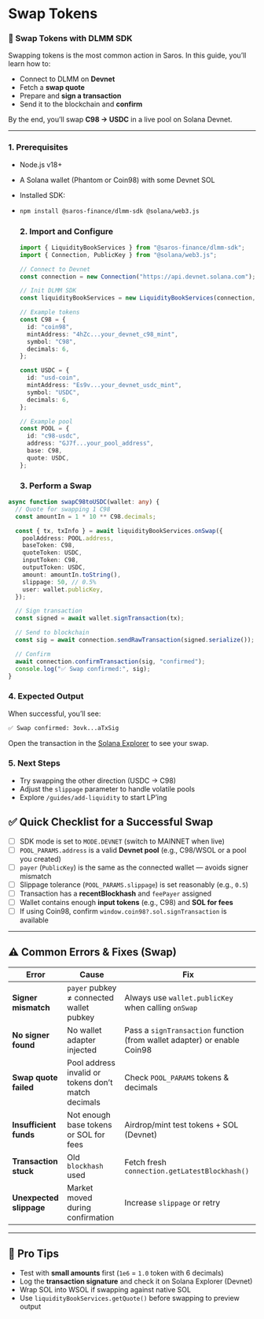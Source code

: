 # Swap Tokens

### 🔄 Swap Tokens with DLMM SDK

Swapping tokens is the most common action in Saros. In this guide, you’ll learn how to:

* Connect to DLMM on **Devnet**
* Fetch a **swap quote**
* Prepare and **sign a transaction**
* Send it to the blockchain and **confirm**

By the end, you’ll swap **C98 → USDC** in a live pool on Solana Devnet.

***

### 1. Prerequisites

* Node.js v18+
* A Solana wallet (Phantom or Coin98) with some Devnet SOL
* Installed SDK:
*   ```bash
    npm install @saros-finance/dlmm-sdk @solana/web3.js
    ```

    ### 2. Import and Configure

    ```ts
    import { LiquidityBookServices } from "@saros-finance/dlmm-sdk";
    import { Connection, PublicKey } from "@solana/web3.js";

    // Connect to Devnet
    const connection = new Connection("https://api.devnet.solana.com");

    // Init DLMM SDK
    const liquidityBookServices = new LiquidityBookServices(connection, "devnet");

    // Example tokens
    const C98 = {
      id: "coin98",
      mintAddress: "4hZc...your_devnet_c98_mint",
      symbol: "C98",
      decimals: 6,
    };

    const USDC = {
      id: "usd-coin",
      mintAddress: "Es9v...your_devnet_usdc_mint",
      symbol: "USDC",
      decimals: 6,
    };

    // Example pool
    const POOL = {
      id: "c98-usdc",
      address: "GJ7f...your_pool_address",
      base: C98,
      quote: USDC,
    };
    ```

    ### 3. Perform a Swap

```ts
async function swapC98toUSDC(wallet: any) {
  // Quote for swapping 1 C98
  const amountIn = 1 * 10 ** C98.decimals;

  const { tx, txInfo } = await liquidityBookServices.onSwap({
    poolAddress: POOL.address,
    baseToken: C98,
    quoteToken: USDC,
    inputToken: C98,
    outputToken: USDC,
    amount: amountIn.toString(),
    slippage: 50, // 0.5%
    user: wallet.publicKey,
  });

  // Sign transaction
  const signed = await wallet.signTransaction(tx);

  // Send to blockchain
  const sig = await connection.sendRawTransaction(signed.serialize());

  // Confirm
  await connection.confirmTransaction(sig, "confirmed");
  console.log("✅ Swap confirmed:", sig);
}
```

### 4. Expected Output

When successful, you’ll see:

```bash
✅ Swap confirmed: 3ovk...aTxSig
```

Open the transaction in the [Solana Explorer](https://explorer.solana.com/?cluster=devnet) to see your swap.

### 5. Next Steps

* Try swapping the other direction (USDC → C98)
* Adjust the `slippage` parameter to handle volatile pools
* Explore `/guides/add-liquidity` to start LP’ing

## ✅ Quick Checklist for a Successful Swap

* [ ] SDK mode is set to `MODE.DEVNET` (switch to MAINNET when live)
* [ ] `POOL_PARAMS.address` is a valid **Devnet pool** (e.g., C98/WSOL or a pool you created)
* [ ] `payer` (`PublicKey`) is the same as the connected wallet — avoids signer mismatch
* [ ] Slippage tolerance (`POOL_PARAMS.slippage`) is set reasonably (e.g., `0.5`)
* [ ] Transaction has a **recentBlockhash** and `feePayer` assigned
* [ ] Wallet contains enough **input tokens** (e.g., C98) and **SOL for fees**
* [ ] If using Coin98, confirm `window.coin98?.sol.signTransaction` is available

***

## ⚠️ Common Errors & Fixes (Swap)

| Error                   | Cause                                               | Fix                                                                      |
| ----------------------- | --------------------------------------------------- | ------------------------------------------------------------------------ |
| **Signer mismatch**     | `payer` pubkey ≠ connected wallet pubkey            | Always use `wallet.publicKey` when calling `onSwap`                      |
| **No signer found**     | No wallet adapter injected                          | Pass a `signTransaction` function (from wallet adapter) or enable Coin98 |
| **Swap quote failed**   | Pool address invalid or tokens don’t match decimals | Check `POOL_PARAMS` tokens & decimals                                    |
| **Insufficient funds**  | Not enough base tokens or SOL for fees              | Airdrop/mint test tokens + SOL (Devnet)                                  |
| **Transaction stuck**   | Old `blockhash` used                                | Fetch fresh `connection.getLatestBlockhash()`                            |
| **Unexpected slippage** | Market moved during confirmation                    | Increase `slippage` or retry                                             |

***

## 📌 Pro Tips

* Test with **small amounts** first (`1e6` = `1.0` token with 6 decimals)
* Log the **transaction signature** and check it on Solana Explorer (Devnet)
* Wrap SOL into WSOL if swapping against native SOL
* Use `liquidityBookServices.getQuote()` before swapping to preview output
